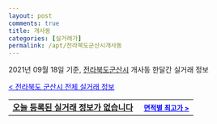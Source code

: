 ```yaml
---
layout: post
comments: true
title: 개사동
categories: [실거래가]
permalink: /apt/전라북도군산시개사동
---
```


2021년 09월 18일 기준, <a href="/apt/전라북도군산시">전라북도군산시</a> 개사동 한달간 실거래 정보

<a style="color: blue;" href="/apt/전라북도군산시">< 전라북도 군산시 전체 실거래 정보</a>
<!---- start ---->
<table>
  <tr>
    <td colspan="4" style="font-weight: bold;"><a href="/apt/전라북도군산시개사동{name_without_space}">오늘 등록된 실거래 정보가 없습니다</a> &nbsp;&nbsp;&nbsp; <a style="color: blue; font-size: smaller;" href="/apt/전라북도군산시개사동{name_without_space}">면적별 최고가 ></a></td>
  </tr>
    
</table>
<!---- end ---->
    